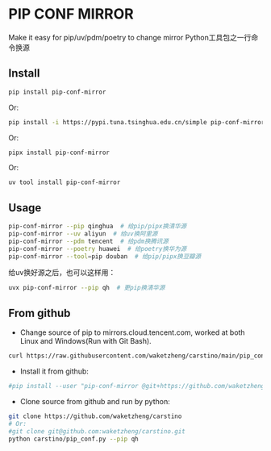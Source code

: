 # PIP CONF MIRROR

Make it easy for pip/uv/pdm/poetry to change mirror
Python工具包之一行命令换源

## Install

```bash
pip install pip-conf-mirror
```
Or:
```bash
pip install -i https://pypi.tuna.tsinghua.edu.cn/simple pip-conf-mirror
```
Or:
```bash
pipx install pip-conf-mirror
```
Or:
```bash
uv tool install pip-conf-mirror
```
## Usage
```bash
pip-conf-mirror --pip qinghua  # 给pip/pipx换清华源
pip-conf-mirror --uv aliyun  # 给uv换阿里源
pip-conf-mirror --pdm tencent  # 给pdm换腾讯源
pip-conf-mirror --poetry huawei  # 给poetry换华为源
pip-conf-mirror --tool=pip douban  # 给pip/pipx换豆瓣源
```
给uv换好源之后，也可以这样用：
```bash
uvx pip-conf-mirror --pip qh  # 更pip换清华源
```

## From github
- Change source of pip to mirrors.cloud.tencent.com, worked at both Linux and Windows(Run with Git Bash).
```bash
curl https://raw.githubusercontent.com/waketzheng/carstino/main/pip_conf.py|python
```
- Install it from github:
```bash
#pip install --user "pip-conf-mirror @git+https://github.com/waketzheng/carstino"
```
- Clone source from github and run by python:
```bash
git clone https://github.com/waketzheng/carstino
# Or:
#git clone git@github.com:waketzheng/carstino.git
python carstino/pip_conf.py --pip qh
```

